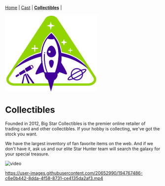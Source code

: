 [Home](README.md) | [Cast](Cast.md) | [**Collectibles**](Collectibles.md) | 

<img src="images/logo_stargazers_bug.svg" alt="StarGazers logo" style="width:300px">

# Collectibles

Founded in 2012, Big Star Collectibles is the premier online retailer of trading card and other collectibles. If your hobby is collecting, we've got the stock you want.

We have the largest inventory of fan favorite items on the web. And if we don't have it, ask us and our elite Star Hunter team will search the galaxy for your special treasure.

<img width="900" alt="video" src="https://user-images.githubusercontent.com/20652990/194767557-a49ea8ed-d425-4b26-b063-a196d3d60d00.png">

https://user-images.githubusercontent.com/20652990/194767486-c6e0b442-8dda-4f58-8731-ce4135da2af3.mp4

